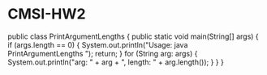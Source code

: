 # CMSI-HW2
public class PrintArgumentLengths 
{ 
  public static void main(String[] args)
  {
   if (args.length == 0) 
  	{ 
    System.out.println("Usage: java PrintArgumentLengths <any number of arguments>");
    return;
    }
    for (String arg: args) 
    { 
      System.out.println("arg: " + arg + ", length: " + arg.length()); 
    }
  }
}
